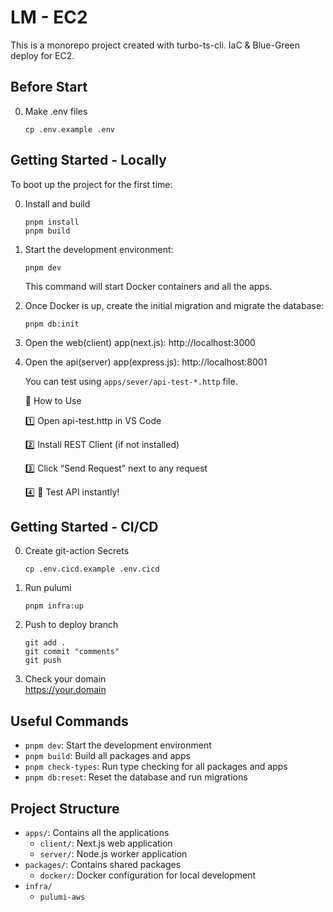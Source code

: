 # LM - EC2

This is a monorepo project created with turbo-ts-cli.
IaC & Blue-Green deploy for EC2.


## Before Start

0. Make .env files
   ```
   cp .env.example .env 
   ```

## Getting Started - Locally

To boot up the project for the first time:


0. Install and build
   ```
   pnpm install 
   pnpm build
   ```


1. Start the development environment:
   ```
   pnpm dev
   ```
   This command will start Docker containers and all the apps.

2. Once Docker is up, create the initial migration and migrate the database:
   ```
   pnpm db:init
   ```

3. Open the web(client) app(next.js): http://localhost:3000

4. Open the api(server) app(express.js): http://localhost:8001

   You can test using `apps/sever/api-test-*.http` file.

    🚀 How to Use

    1️⃣ Open api-test.http in VS Code

    2️⃣ Install REST Client (if not installed)

    3️⃣ Click “Send Request” next to any request
   
    4️⃣ 🎉 Test API instantly!


## Getting Started - CI/CD
0. Create git-action Secrets
   ```
   cp .env.cicd.example .env.cicd
   ```
1. Run pulumi
   ```
   pnpm infra:up
   ```
2. Push to deploy branch
   ```
   git add .
   git commit "comments"
   git push
   ```
3. Check your domain \
   https://your.domain



## Useful Commands

- `pnpm dev`: Start the development environment
- `pnpm build`: Build all packages and apps
- `pnpm check-types`: Run type checking for all packages and apps
- `pnpm db:reset`: Reset the database and run migrations

## Project Structure

- `apps/`: Contains all the applications
  - `client/`: Next.js web application
  - `server/`: Node.js worker application
- `packages/`: Contains shared packages
  - `docker/`: Docker configuration for local development
- `infra/`
  - `pulumi-aws`



